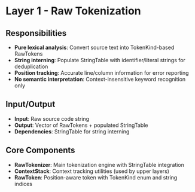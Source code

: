 # Layer 1 - Raw Tokenization

## Responsibilities
- **Pure lexical analysis**: Convert source text into TokenKind-based RawTokens
- **String interning**: Populate StringTable with identifier/literal strings for deduplication
- **Position tracking**: Accurate line/column information for error reporting
- **No semantic interpretation**: Context-insensitive keyword recognition only

## Input/Output
- **Input**: Raw source code string
- **Output**: Vector of RawTokens + populated StringTable
- **Dependencies**: StringTable for string interning

## Core Components
- **RawTokenizer**: Main tokenization engine with StringTable integration
- **ContextStack**: Context tracking utilities (used by upper layers)
- **RawToken**: Position-aware token with TokenKind enum and string indices